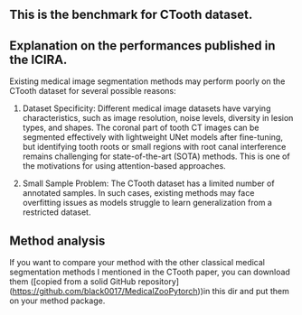 ## This is the benchmark for CTooth dataset.


## Explanation on the performances published in the ICIRA.

Existing medical image segmentation methods may perform poorly on the CTooth dataset for several possible reasons:

1. Dataset Specificity: Different medical image datasets have varying characteristics, such as image resolution, noise levels, diversity in lesion types, and shapes. The coronal part of tooth CT images can be segmented effectively with lightweight UNet models after fine-tuning, but identifying tooth roots or small regions with root canal interference remains challenging for state-of-the-art (SOTA) methods. This is one of the motivations for using attention-based approaches.

2. Small Sample Problem: The CTooth dataset has a limited number of annotated samples. In such cases, existing methods may face overfitting issues as models struggle to learn generalization from a restricted dataset.


## Method analysis

If you want to compare your method with the other classical medical segmentation methods I mentioned in the CTooth paper, you can download them ([copied from a solid GitHub repository] (https://github.com/black0017/MedicalZooPytorch))in this dir and put them on your method package. 
